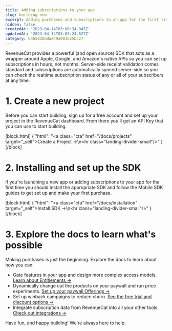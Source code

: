 ```yaml
---
title: Adding subscriptions to your app
slug: building-new
excerpt: Adding purchases and subscriptions to an app for the first time
hidden: false
createdAt: '2023-04-14T03:06:34.045Z'
updatedAt: '2023-04-14T03:07:24.827Z'
category: 646582bbdae49a003b25bc27
---
```

RevenueCat provides a powerful (and open source) SDK that acts as a wrapper around Apple, Google, and Amazon's native APIs so you can set up subscriptions in hours, not months. Server-side receipt validation comes standard and subscriptions are automatically synced server-side so you can check the realtime subscription status of any or all of your subscribers at any time.

# 1. Create a new project

Before you can start building, sign up for a free account and set up your project in the RevenueCat dashboard. From there you'll get an API Key that you can use to start building.

[block:html]
{
  "html": "<a class=\"cta\" href=\"/docs/projects\" target=\"_self\">Create a Project →</a>\n<hr class=\"landing-divider-small\"/>"
}
[/block]



# 2. Installing and set up the SDK

If you're launching a new app or adding subscriptions to your app for the first time you should install the appropriate SDK and follow the Mobile SDK guides to get set up and make your first purchase.

[block:html]
{
  "html": "<a class=\"cta\" href=\"/docs/installation\" target=\"_self\">Install SDK →</a>\n<hr class=\"landing-divider-small\"/>"
}
[/block]



# 3. Explore the docs to learn what's possible

Making purchases is just the beginning. Explore the docs to learn about how you can:

- Gate features in your app and design more complex access models. [Learn about Entitlements →](doc:entitlements)
- Dynamically change out the products on your paywall and run price experiments. [Set up your paywall Offerings →](doc:displaying-products)
- Set up winback campaigns to reduce churn. [See the free trial and discount options →](doc:subscription-offers)
- Integrate subscription data from RevenueCat into all your other tools. [Check out integrations →](doc:integrations)

Have fun, and happy building! We're always here to help.